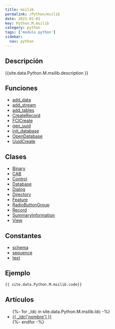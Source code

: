 ```yaml
---
title: msilib
permalink: /Python/msilib
date: 2021-01-01
key: Python.M.msilib
category: python
tags: ['modulo python']
sidebar: 
  nav: python
---
```


## Descripción
{{site.data.Python.M.msilib.description }}

## Funciones
* [add_data](/Python/msilib/add_data/)
* [add_stream](/Python/msilib/add_stream/)
* [add_tables](/Python/msilib/add_tables/)
* [CreateRecord](/Python/msilib/CreateRecord/)
* [FCICreate](/Python/msilib/FCICreate/)
* [gen_uuid](/Python/msilib/gen_uuid/)
* [init_database](/Python/msilib/init_database/)
* [OpenDatabase](/Python/msilib/OpenDatabase/)
* [UuidCreate](/Python/msilib/UuidCreate/)

## Clases
* [Binary](/Python/msilib/Binary/)
* [CAB](/Python/msilib/CAB/)
* [Control](/Python/msilib/Control/)
* [Database](/Python/msilib/Database/)
* [Dialog](/Python/msilib/Dialog/)
* [Directory](/Python/msilib/Directory/)
* [Feature](/Python/msilib/Feature/)
* [RadioButtonGroup](/Python/msilib/RadioButtonGroup/)
* [Record](/Python/msilib/Record/)
* [SummaryInformation](/Python/msilib/SummaryInformation/)
* [View](/Python/msilib/View/)

## Constantes
* [schema](/Python/msilib/schema/)
* [sequence](/Python/msilib/sequence/)
* [text](/Python/msilib/text/)

## Ejemplo
~~~python
{{ site.data.Python.M.msilib.code}}
~~~

## Artículos
<ul>
{%- for _ldc in site.data.Python.M.msilib.ldc -%}
   <li>
       <a href="{{_ldc['url'] }}">{{ _ldc['nombre'] }}</a>
   </li>
{%- endfor -%}
</ul>
